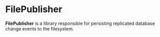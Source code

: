 # FilePublisher

**FilePublisher** is a library responsible for persisting replicated database change events to the filesystem.
